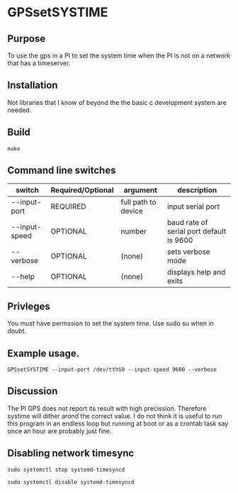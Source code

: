 # GPSsetSYSTIME

## Purpose

To use the gps in a PI to set the system time when the PI is not on a network that has a timeserver.


## Installation

Not libraries that I know of beyond the the basic c development system are needed.


## Build

`make`

## Command line switches

switch|Required/Optional|argument|description
---|---|---|---
--input-port|REQUIRED|full path to device|input serial port
--input-speed|OPTIONAL|number|baud rate of serial port default is 9600
--verbose|OPTIONAL|(none)|sets verbose mode
--help|OPTIONAL|(none)|displays help and exits

## Privleges

You must have permssion to set the system time.   Use sudo su when in doubt.


## Example usage.

`GPSsetSYSTIME --input-port /dev/tthS0 --input-speed 9600 --verbose`

## Discussion

The PI GPS does not report its result with high precission.  Therefore systime will dither arond
the correct value.   I do not think it is useful to run this program in an endless loop but running at boot or
as a crontab task say once an hour are probably just fine.

## Disabling network timesync


`sudo systemctl stop systemd-timesyncd`

`sudo systemctl disable systemd-timesyncd` 
